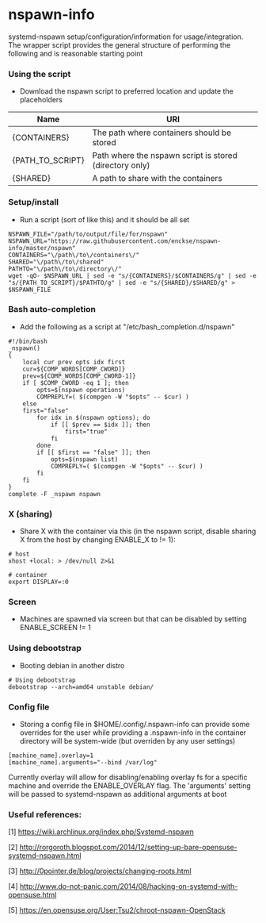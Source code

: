 # nspawn-info
systemd-nspawn setup/configuration/information for usage/integration. The wrapper 
script provides the general structure of performing the following and is reasonable starting point

### Using the script
* Download the nspawn script to preferred location and update the placeholders

| Name             | URI                                                     |
|------------------|---------------------------------------------------------|
| {CONTAINERS}     | The path where containers should be stored              |
| {PATH_TO_SCRIPT} | Path where the nspawn script is stored (directory only) |
| {SHARED}         | A path to share with the containers                     |

### Setup/install
* Run a script (sort of like this) and it should be all set
```text
NSPAWN_FILE="/path/to/output/file/for/nspawn"
NSPAWN_URL="https://raw.githubusercontent.com/enckse/nspawn-info/master/nspawn"
CONTAINERS="\/path\/to\/containers\/"
SHARED="\/path\/to\/shared"
PATHTO="\/path\/to\/directory\/"
wget -qO- $NSPAWN_URL | sed -e "s/{CONTAINERS}/$CONTAINERS/g" | sed -e "s/{PATH_TO_SCRIPT}/$PATHTO/g" | sed -e "s/{SHARED}/$SHARED/g" > $NSPAWN_FILE
```

### Bash auto-completion
* Add the following as a script at "/etc/bash_completion.d/nspawn"
```text
#!/bin/bash
_nspawn()
{
    local cur prev opts idx first
    cur=${COMP_WORDS[COMP_CWORD]}
    prev=${COMP_WORDS[COMP_CWORD-1]}
    if [ $COMP_CWORD -eq 1 ]; then
        opts=$(nspawn operations)
        COMPREPLY=( $(compgen -W "$opts" -- $cur) )
    else
    first="false"
        for idx in $(nspawn options); do
            if [[ $prev == $idx ]]; then
                first="true"
            fi
        done
        if [[ $first == "false" ]]; then
            opts=$(nspawn list) 
            COMPREPLY=( $(compgen -W "$opts" -- $cur) )
        fi
    fi
}
complete -F _nspawn nspawn
```

### X (sharing)
* Share X with the container via this (in the nspawn script, disable sharing X from the host by changing ENABLE_X to != 1):
```text
# host
xhost +local: > /dev/null 2>&1

# container
export DISPLAY=:0
```

### Screen
* Machines are spawned via screen but that can be disabled by setting ENABLE_SCREEN != 1

### Using debootstrap
* Booting debian in another distro
```text
# Using debootstrap
debootstrap --arch=amd64 unstable debian/
```

### Config file
* Storing a config file in $HOME/.config/.nspawn-info can provide some overrides for the user while providing a .nspawn-info in the container directory will be system-wide (but overriden by any user settings)
```
[machine_name].overlay=1
[machine_name].arguments="--bind /var/log"
```
Currently overlay will allow for disabling/enabling overlay fs for a specific machine and override the ENABLE_OVERLAY flag. The 'arguments' setting will be passed to systemd-nspawn as additional arguments at boot

### Useful references:
[1] https://wiki.archlinux.org/index.php/Systemd-nspawn

[2] http://rorgoroth.blogspot.com/2014/12/setting-up-bare-opensuse-systemd-nspawn.html

[3] http://0pointer.de/blog/projects/changing-roots.html

[4] http://www.do-not-panic.com/2014/08/hacking-on-systemd-with-opensuse.html

[5] https://en.opensuse.org/User:Tsu2/chroot-nspawn-OpenStack
